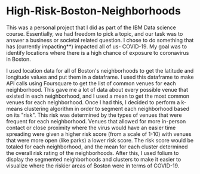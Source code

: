 # High-Risk-Boston-Neighborhoods

This was a personal project that I did as part of the IBM Data science course. Essentially, we had freedom to pick a topic, and our task was to answer a business 
or societal related question. I chose to do something that has (currently impacting**) impacted all of us- COVID-19. 
My goal was to identify locations where there is a high chance of exposure to coronavirus in Boston. 

I used location data for all of Boston's neighborhoods to get the latitude and longitude values and put them in a dataframe. 
I used this dataframe to make API calls using Foursquare to get the list of common venues for each neighborhood. This gave me a lot of data about every possible venue
that existed in each neighborhood, and I used a mean to get the most common venues for each neighborhood.
Once I had this, I decided to perform a k-means clustering algorithm in order to segment each neighborhood based on its "risk". This risk was determined by the types of
venues that were frequent for each neighborhood. Venues that allowed for more in-person contact or close proximity where the virus would have an easier time spreading
were given a higher risk score (from a scale of 1-10) with venues that were more open (like parks) a lower risk score. The risk score would be totaled for each 
neighborhood, and the mean for each cluster determined the overall risk rating of the neighborhoods. 
After this, I used folium to display the segmented neighborhoods and clusters to make it easier to visualize where the riskier areas of Boston were in terms of COVID-19.
